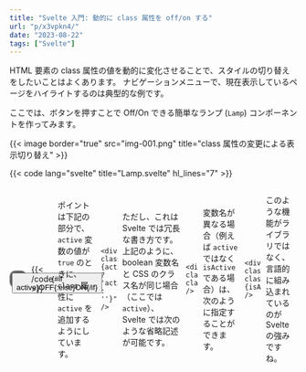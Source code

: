 ```yaml
---
title: "Svelte 入門: 動的に class 属性を off/on する"
url: "p/x3vpkn4/"
date: "2023-08-22"
tags: ["Svelte"]
---
```


HTML 要素の class 属性の値を動的に変化させることで、スタイルの切り替えをしたいことはよくあります。
ナビゲーションメニューで、現在表示しているページをハイライトするのは典型的な例です。

ここでは、ボタンを押すことで Off/On できる簡単なランプ (`Lamp`) コンポーネントを作ってみます。

{{< image border="true" src="img-001.png" title="class 属性の変更による表示切り替え" >}}

{{< code lang="svelte" title="Lamp.svelte" hl_lines="7" >}}
<script lang="ts">
	let active = false; // ランプの On/Off 状態
	function toggle() { active = !active; }
</script>

<div class="container">
	<div class="lamp {active ? 'active' : ''}" />
	<button on:click={toggle}>
		{#if active}OFF{:else}ON{/if}
	</button>
</div>

<style>
	.container {
		display: flex;
		align-items: center;
		gap: 0.5rem;
	}

	.lamp {
		display: inline-block;
		width: 30px;
		height: 30px;
		box-sizing: border-box;
		border: 4px ridge rgba(0, 0, 0, 0.3);
		border-radius: 10px;
		background: gray;
	}

	.active {
		background: lightgreen;
	}
</style>
{{< /code >}}

ポイントは下記の部分で、`active` 変数の値が `true` のときに、`class` 属性に　`active` を追加するようにしています。

```svelte
<div class="lamp {active ? 'active' : ''}" />
```

ただし、これは Svelte では冗長な書き方です。
上記のように、boolean 変数名と CSS のクラス名が同じ場合（ここでは `active`）、Svelte では次のような省略記述が可能です。

```svelte
<div class="lamp" class:active />
```

変数名が異なる場合（例えば `active` ではなく `isActive` である場合）は、次のように指定することができます。

```svelte
<div class="lamp" class:active={isActive} />
```

このような機能がライブラリではなく、言語的に組み込まれているのが Svelte の強みですね。

